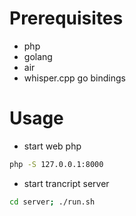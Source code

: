 # Prerequisites
- php
- golang
- air
- whisper.cpp go bindings

# Usage
- start web php
```sh
php -S 127.0.0.1:8000
```
- start trancript server
```sh
cd server; ./run.sh
```
